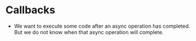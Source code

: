 # Callbacks

- We want to execute some code after an async operation has completed. But we do not know when that async operation will complete.
